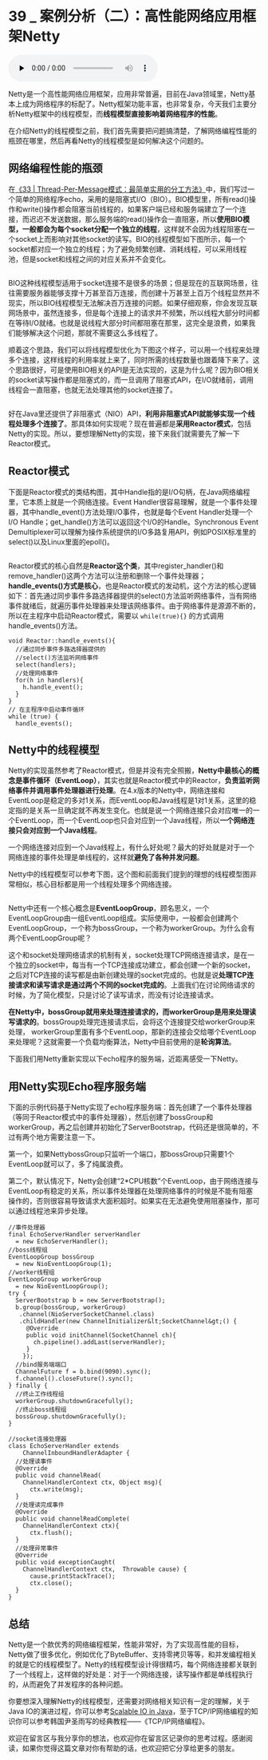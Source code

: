 # 39 _ 案例分析（二）：高性能网络应用框架Netty

<audio id="audio" title="39 | 案例分析（二）：高性能网络应用框架Netty" controls="" preload="none"><source id="mp3" src="https://static001.geekbang.org/resource/audio/06/85/068c0e218368700a2bc4befb300b2985.mp3"></audio>

Netty是一个高性能网络应用框架，应用非常普遍，目前在Java领域里，Netty基本上成为网络程序的标配了。Netty框架功能丰富，也非常复杂，今天我们主要分析Netty框架中的线程模型，而**线程模型直接影响着网络程序的性能**。

在介绍Netty的线程模型之前，我们首先需要把问题搞清楚，了解网络编程性能的瓶颈在哪里，然后再看Netty的线程模型是如何解决这个问题的。

## 网络编程性能的瓶颈

在[《33 | Thread-Per-Message模式：最简单实用的分工方法》](https://time.geekbang.org/column/article/95098)中，我们写过一个简单的网络程序echo，采用的是阻塞式I/O（BIO）。BIO模型里，所有read()操作和write()操作都会阻塞当前线程的，如果客户端已经和服务端建立了一个连接，而迟迟不发送数据，那么服务端的read()操作会一直阻塞，所以**使用BIO模型，一般都会为每个socket分配一个独立的线程**，这样就不会因为线程阻塞在一个socket上而影响对其他socket的读写。BIO的线程模型如下图所示，每一个socket都对应一个独立的线程；为了避免频繁创建、消耗线程，可以采用线程池，但是socket和线程之间的对应关系并不会变化。

<img src="https://static001.geekbang.org/resource/image/e7/e2/e712c37ea0483e9dde0d6efe76e687e2.png" alt="">

BIO这种线程模型适用于socket连接不是很多的场景；但是现在的互联网场景，往往需要服务器能够支撑十万甚至百万连接，而创建十万甚至上百万个线程显然并不现实，所以BIO线程模型无法解决百万连接的问题。如果仔细观察，你会发现互联网场景中，虽然连接多，但是每个连接上的请求并不频繁，所以线程大部分时间都在等待I/O就绪。也就是说线程大部分时间都阻塞在那里，这完全是浪费，如果我们能够解决这个问题，那就不需要这么多线程了。

顺着这个思路，我们可以将线程模型优化为下图这个样子，可以用一个线程来处理多个连接，这样线程的利用率就上来了，同时所需的线程数量也跟着降下来了。这个思路很好，可是使用BIO相关的API是无法实现的，这是为什么呢？因为BIO相关的socket读写操作都是阻塞式的，而一旦调用了阻塞式API，在I/O就绪前，调用线程会一直阻塞，也就无法处理其他的socket连接了。

<img src="https://static001.geekbang.org/resource/image/ea/1f/eafed0787b82b0b428e1ec0927029f1f.png" alt="">

好在Java里还提供了非阻塞式（NIO）API，**利用非阻塞式API就能够实现一个线程处理多个连接了**。那具体如何实现呢？现在普遍都是**采用Reactor模式**，包括Netty的实现。所以，要想理解Netty的实现，接下来我们就需要先了解一下Reactor模式。

## Reactor模式

下面是Reactor模式的类结构图，其中Handle指的是I/O句柄，在Java网络编程里，它本质上就是一个网络连接。Event Handler很容易理解，就是一个事件处理器，其中handle_event()方法处理I/O事件，也就是每个Event Handler处理一个I/O Handle；get_handle()方法可以返回这个I/O的Handle。Synchronous Event Demultiplexer可以理解为操作系统提供的I/O多路复用API，例如POSIX标准里的select()以及Linux里面的epoll()。

<img src="https://static001.geekbang.org/resource/image/a7/40/a7ba3c8d6c49e50d9288baf0c03fa240.png" alt="">

Reactor模式的核心自然是**Reactor这个类**，其中register_handler()和remove_handler()这两个方法可以注册和删除一个事件处理器；**handle_events()方式是核心**，也是Reactor模式的发动机，这个方法的核心逻辑如下：首先通过同步事件多路选择器提供的select()方法监听网络事件，当有网络事件就绪后，就遍历事件处理器来处理该网络事件。由于网络事件是源源不断的，所以在主程序中启动Reactor模式，需要以 `while(true){}` 的方式调用handle_events()方法。

```
void Reactor::handle_events(){
  //通过同步事件多路选择器提供的
  //select()方法监听网络事件
  select(handlers);
  //处理网络事件
  for(h in handlers){
    h.handle_event();
  }
}
// 在主程序中启动事件循环
while (true) {
  handle_events();

```

## Netty中的线程模型

Netty的实现虽然参考了Reactor模式，但是并没有完全照搬，**Netty中最核心的概念是事件循环（EventLoop）**，其实也就是Reactor模式中的Reactor，**负责监听网络事件并调用事件处理器进行处理**。在4.x版本的Netty中，网络连接和EventLoop是稳定的多对1关系，而EventLoop和Java线程是1对1关系，这里的稳定指的是关系一旦确定就不再发生变化。也就是说一个网络连接只会对应唯一的一个EventLoop，而一个EventLoop也只会对应到一个Java线程，所以**一个网络连接只会对应到一个Java线程**。

一个网络连接对应到一个Java线程上，有什么好处呢？最大的好处就是对于一个网络连接的事件处理是单线程的，这样就**避免了各种并发问题**。

Netty中的线程模型可以参考下图，这个图和前面我们提到的理想的线程模型图非常相似，核心目标都是用一个线程处理多个网络连接。

<img src="https://static001.geekbang.org/resource/image/03/04/034756f1d76bb3af09e125de9f3c2f04.png" alt="">

Netty中还有一个核心概念是**EventLoopGroup**，顾名思义，一个EventLoopGroup由一组EventLoop组成。实际使用中，一般都会创建两个EventLoopGroup，一个称为bossGroup，一个称为workerGroup。为什么会有两个EventLoopGroup呢？

这个和socket处理网络请求的机制有关，socket处理TCP网络连接请求，是在一个独立的socket中，每当有一个TCP连接成功建立，都会创建一个新的socket，之后对TCP连接的读写都是由新创建处理的socket完成的。也就是说**处理TCP连接请求和读写请求是通过两个不同的socket完成的**。上面我们在讨论网络请求的时候，为了简化模型，只是讨论了读写请求，而没有讨论连接请求。

**在Netty中，bossGroup就用来处理连接请求的，而workerGroup是用来处理读写请求的**。bossGroup处理完连接请求后，会将这个连接提交给workerGroup来处理， workerGroup里面有多个EventLoop，那新的连接会交给哪个EventLoop来处理呢？这就需要一个负载均衡算法，Netty中目前使用的是**轮询算法**。

下面我们用Netty重新实现以下echo程序的服务端，近距离感受一下Netty。

## 用Netty实现Echo程序服务端

下面的示例代码基于Netty实现了echo程序服务端：首先创建了一个事件处理器（等同于Reactor模式中的事件处理器），然后创建了bossGroup和workerGroup，再之后创建并初始化了ServerBootstrap，代码还是很简单的，不过有两个地方需要注意一下。

第一个，如果NettybossGroup只监听一个端口，那bossGroup只需要1个EventLoop就可以了，多了纯属浪费。

第二个，默认情况下，Netty会创建“2*CPU核数”个EventLoop，由于网络连接与EventLoop有稳定的关系，所以事件处理器在处理网络事件的时候是不能有阻塞操作的，否则很容易导致请求大面积超时。如果实在无法避免使用阻塞操作，那可以通过线程池来异步处理。

```
//事件处理器
final EchoServerHandler serverHandler 
  = new EchoServerHandler();
//boss线程组  
EventLoopGroup bossGroup 
  = new NioEventLoopGroup(1); 
//worker线程组  
EventLoopGroup workerGroup 
  = new NioEventLoopGroup();
try {
  ServerBootstrap b = new ServerBootstrap();
  b.group(bossGroup, workerGroup)
   .channel(NioServerSocketChannel.class)
   .childHandler(new ChannelInitializer&lt;SocketChannel&gt;() {
     @Override
     public void initChannel(SocketChannel ch){
       ch.pipeline().addLast(serverHandler);
     }
    });
  //bind服务端端口  
  ChannelFuture f = b.bind(9090).sync();
  f.channel().closeFuture().sync();
} finally {
  //终止工作线程组
  workerGroup.shutdownGracefully();
  //终止boss线程组
  bossGroup.shutdownGracefully();
}

//socket连接处理器
class EchoServerHandler extends 
    ChannelInboundHandlerAdapter {
  //处理读事件  
  @Override
  public void channelRead(
    ChannelHandlerContext ctx, Object msg){
      ctx.write(msg);
  }
  //处理读完成事件
  @Override
  public void channelReadComplete(
    ChannelHandlerContext ctx){
      ctx.flush();
  }
  //处理异常事件
  @Override
  public void exceptionCaught(
    ChannelHandlerContext ctx,  Throwable cause) {
      cause.printStackTrace();
      ctx.close();
  }
}

```

## 总结

Netty是一个款优秀的网络编程框架，性能非常好，为了实现高性能的目标，Netty做了很多优化，例如优化了ByteBuffer、支持零拷贝等等，和并发编程相关的就是它的线程模型了。Netty的线程模型设计得很精巧，每个网络连接都关联到了一个线程上，这样做的好处是：对于一个网络连接，读写操作都是单线程执行的，从而避免了并发程序的各种问题。

你要想深入理解Netty的线程模型，还需要对网络相关知识有一定的理解，关于Java IO的演进过程，你可以参考[Scalable IO in Java](http://gee.cs.oswego.edu/dl/cpjslides/nio.pdf)，至于TCP/IP网络编程的知识你可以参考韩国尹圣雨写的经典教程——《TCP/IP网络编程》。

欢迎在留言区与我分享你的想法，也欢迎你在留言区记录你的思考过程。感谢阅读，如果你觉得这篇文章对你有帮助的话，也欢迎把它分享给更多的朋友。


